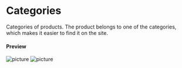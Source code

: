 Categories
===================

Categories of products. The product belongs to one of the categories, which makes it easier to find
it on the site.

#### Preview

![picture](/km-shop/data/backend/Screenshot_2022-11-21_at_07.17.31.png)
![picture](/km-shop/data/backend/Screenshot_2022-11-21_at_07.17.46.png)